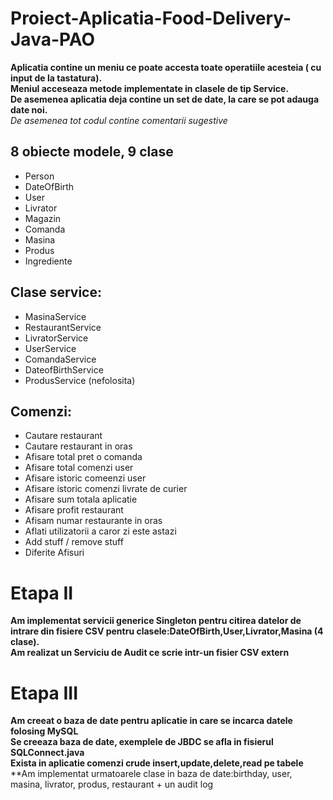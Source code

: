 # Proiect-Aplicatia-Food-Delivery-Java-PAO

**Aplicatia contine un meniu ce poate accesta toate operatiile acesteia ( cu input de la tastatura).**\
**Meniul acceseaza metode implementate in clasele de tip Service.**\
**De asemenea aplicatia deja contine un set de date, la care se pot adauga date noi.**\
_De asemenea tot codul contine comentarii sugestive_

## 8 obiecte modele, 9 clase
 - Person
 - DateOfBirth
 - User
 - Livrator
 - Magazin
 - Comanda
 - Masina
 - Produs
 - Ingrediente
 
## Clase service:
 - MasinaService
 - RestaurantService
 - LivratorService
 - UserService
 - ComandaService
 - DateofBirthService
 - ProdusService (nefolosita)
 
 ## Comenzi:
 - Cautare restaurant
 - Cautare restaurant in oras
 - Afisare total pret o comanda
 - Afisare total comenzi user
 - Afisare istoric comeenzi user
 - Afisare istoric comenzi livrate de curier
 - Afisare sum totala aplicatie
 - Afisare profit restaurant
 - Afisam numar restaurante in oras
 - Aflati utilizatorii a caror zi este astazi
 - Add stuff / remove stuff
 - Diferite Afisuri


# Etapa II
**Am implementat servicii generice Singleton pentru citirea datelor de intrare din fisiere CSV pentru clasele:DateOfBirth,User,Livrator,Masina (4 clase).**\
**Am realizat un Serviciu de Audit ce scrie intr-un fisier CSV extern**

# Etapa III
**Am creeat o baza de date pentru aplicatie in care se incarca datele folosing MySQL**\
**Se creeaza baza de date, exemplele de JBDC se afla in fisierul SQLConnect.java**\
**Exista in aplicatie comenzi crude insert,update,delete,read pe tabele**\
**Am implementat urmatoarele clase in baza de date:birthday, user, masina, livrator, produs, restaurant + un audit log
